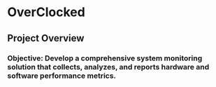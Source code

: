 # OverClocked
## Project Overview 
### Objective: Develop a comprehensive system monitoring solution that collects, analyzes, and reports hardware and software performance metrics.
